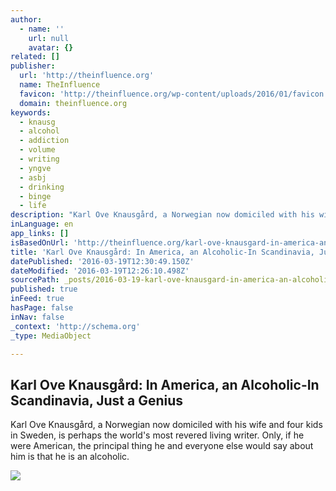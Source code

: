 ```yaml
---
author:
  - name: ''
    url: null
    avatar: {}
related: []
publisher:
  url: 'http://theinfluence.org'
  name: TheInfluence
  favicon: 'http://theinfluence.org/wp-content/uploads/2016/01/favicon.png'
  domain: theinfluence.org
keywords:
  - knausg
  - alcohol
  - addiction
  - volume
  - writing
  - yngve
  - asbj
  - drinking
  - binge
  - life
description: "Karl Ove Knausgård, a Norwegian now domiciled with his wife and four kids in Sweden, is perhaps the world's most revered living writer. Only, if he were American, the principal thing he and everyone else would say about him is that he is an alcoholic."
inLanguage: en
app_links: []
isBasedOnUrl: 'http://theinfluence.org/karl-ove-knausgard-in-america-an-alcoholic-in-scandinavia-just-a-genius/'
title: 'Karl Ove Knausgård: In America, an Alcoholic-In Scandinavia, Just a Genius'
datePublished: '2016-03-19T12:30:49.150Z'
dateModified: '2016-03-19T12:26:10.498Z'
sourcePath: _posts/2016-03-19-karl-ove-knausgard-in-america-an-alcoholic-in-scandinavia.md
published: true
inFeed: true
hasPage: false
inNav: false
_context: 'http://schema.org'
_type: MediaObject

---
```

<article style=""><h1>Karl Ove Knausgård: In America, an Alcoholic-In Scandinavia, Just a Genius</h1><p>Karl Ove Knausgård, a Norwegian now domiciled with his wife and four kids in Sweden, is perhaps the world's most revered living writer. Only, if he were American, the principal thing he and everyone else would say about him is that he is an alcoholic.</p><img src="http://theinfluence.org/wp-content/uploads/2016/03/Knausgard.jpg" /></article>